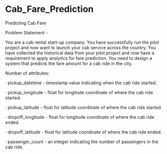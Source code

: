 # Cab_Fare_Prediction
Predicting Cab Fare

Problem Statement -

You are a cab rental start-up company. You have successfully run the pilot project and now want to launch your cab service across the country. You have collected the historical data from your pilot project and now have a requirement to apply analytics for fare prediction. You need to design a system that predicts the fare amount for a cab ride in the city.

Number of attributes:

· pickup_datetime - timestamp value indicating when the cab ride started.

· pickup_longitude - float for longitude coordinate of where the cab ride started.

· pickup_latitude - float for latitude coordinate of where the cab ride started.

· dropoff_longitude - float for longitude coordinate of where the cab ride ended.

· dropoff_latitude - float for latitude coordinate of where the cab ride ended.

· passenger_count - an integer indicating the number of passengers in the cab ride.
